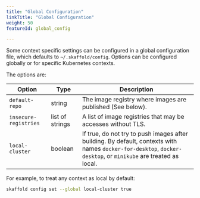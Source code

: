 ```yaml
---
title: "Global Configuration"
linkTitle: "Global Configuration"
weight: 50
featureId: global_config

---
```


Some context specific settings can be configured in a global configuration file, which defaults to `~/.skaffold/config`. Options can be configured globally or for specific Kubernetes contexts.

The options are:

| Option | Type | Description |
| ------ | ---- | ----------- |
| `default-repo` | string | The image registry where images are published (See below). |
| `insecure-registries` | list of strings | A list of image registries that may be accesses without TLS. |
| `local-cluster` | boolean | If true, do not try to push images after building. By default, contexts with names `docker-for-desktop`, `docker-desktop`, or `minikube` are treated as local. |

For example, to treat any context as local by default:

```bash
skaffold config set --global local-cluster true
```
